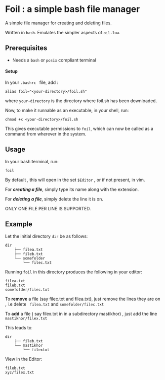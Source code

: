 # Foil : a simple bash file manager

A simple file manager for creating and deleting files.

Written in `bash`. 
Emulates the simpler aspects of `oil.lua`.

## Prerequisites
- Needs a `bash` or `posix` compliant terminal 

#### Setup
In your `.bashrc ` file, add : 
```
alias foil="<your-directory>/foil.sh"
```
where `your-directory` is the directory where foil.sh has been downloaded.

Now, to make it runnable as an executable, in your shell, run:
```
chmod +x <your-directory>/foil.sh
```
This gives executable permissions to `foil`, which can now be called as a command from wherever in the system.


## Usage 

In your bash terminal, run:
```
foil
```
By default , this will open in the set `$Editor` , or if not present, in vim.

For ***creating a file***, simply type its name along with the extension. 

For ***deleting a file***, simply delete the line it is on. 

ONLY ONE FILE PER LINE IS SUPPORTED. 

## Example 
Let the initial directory `dir` be as follows: 

```
dir
	├── filea.txt
	├── fileb.txt
	└── somefolder
		└── filec.txt
```

Running `foil` in this directory produces the following in your editor:

```
filea.txt
fileb.txt
somefolder/filec.txt
```

To **remove** a file (say filec.txt and filea.txt), just remove the lines they are on , i.e delete 
` filea.txt` and `somefolder/filec.txt`

To **add** a file ( say filex.txt in in a subdirectory mastikhor) , just add the line `mastikhor/filex.txt`

This leads to:

```
dir 
	├── fileb.txt
	└── mastikhor
		└── filextxt
```

View in the Editor:

```
fileb.txt
xyz/filex.txt
```
